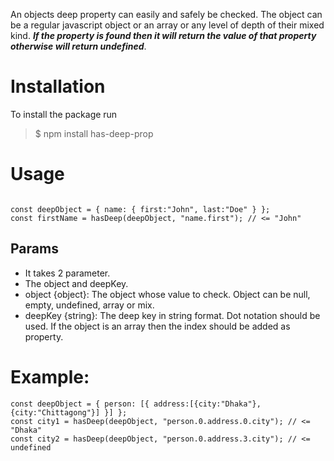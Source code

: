 An objects deep property can easily and safely be checked.
The object can be a regular javascript object or an array or any level of depth of their mixed kind.
***If the property is found then it will return the value of that property otherwise will return undefined***.

# Installation
To install the package run
> $ npm install has-deep-prop

# Usage
``` const hasDeep = require('has-deep-prop');

const deepObject = { name: { first:"John", last:"Doe" } };
const firstName = hasDeep(deepObject, "name.first"); // <= "John"
```

## Params
* It takes 2 parameter.
* The object and deepKey.
* object {object}: The object whose value to check. Object can be null, empty, undefined, array or mix.
* deepKey {string}: The deep key in string format. Dot notation should be used. If the object is an array then the index should be added as property.

# Example:
```
const deepObject = { person: [{ address:[{city:"Dhaka"}, {city:"Chittagong"}] }] };
const city1 = hasDeep(deepObject, "person.0.address.0.city"); // <= "Dhaka"
const city2 = hasDeep(deepObject, "person.0.address.3.city"); // <= undefined
```
